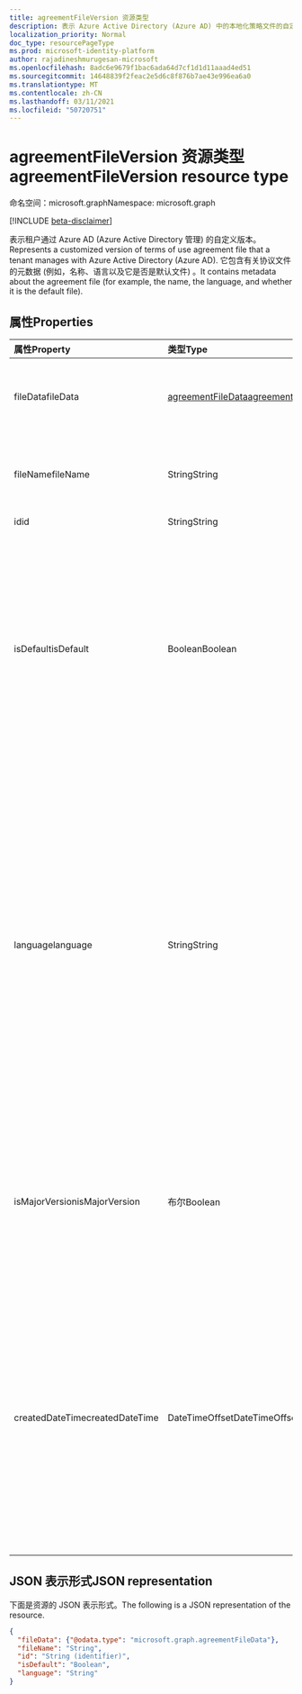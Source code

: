 ```yaml
---
title: agreementFileVersion 资源类型
description: 表示 Azure Active Directory (Azure AD) 中的本地化策略文件的自定义版本。 它包含有关协议文件的元数据 (例如，名称、语言以及它是否是默认文件) 。
localization_priority: Normal
doc_type: resourcePageType
ms.prod: microsoft-identity-platform
author: rajadineshmurugesan-microsoft
ms.openlocfilehash: 8adc6e9679f1bac6ada64d7cf1d1d11aaad4ed51
ms.sourcegitcommit: 14648839f2feac2e5d6c8f876b7ae43e996ea6a0
ms.translationtype: MT
ms.contentlocale: zh-CN
ms.lasthandoff: 03/11/2021
ms.locfileid: "50720751"
---
```

# <a name="agreementfileversion-resource-type"></a><span data-ttu-id="ca120-104">agreementFileVersion 资源类型</span><span class="sxs-lookup"><span data-stu-id="ca120-104">agreementFileVersion resource type</span></span>

<span data-ttu-id="ca120-105">命名空间：microsoft.graph</span><span class="sxs-lookup"><span data-stu-id="ca120-105">Namespace: microsoft.graph</span></span>

[!INCLUDE [beta-disclaimer](../../includes/beta-disclaimer.md)]

<span data-ttu-id="ca120-106">表示租户通过 Azure AD (Azure Active Directory 管理) 的自定义版本。</span><span class="sxs-lookup"><span data-stu-id="ca120-106">Represents a customized version of terms of use agreement file that a tenant manages with Azure Active Directory (Azure AD).</span></span> <span data-ttu-id="ca120-107">它包含有关协议文件的元数据 (例如，名称、语言以及它是否是默认文件) 。</span><span class="sxs-lookup"><span data-stu-id="ca120-107">It contains metadata about the agreement file (for example, the name, the language, and whether it is the default file).</span></span>

<!--
## Methods

| Method       | Return Type | Description |
|:-------------|:------------|:------------|
| [Create agreementFileLocalization](../api/agreementfilelocalization-post-agreementfilelocalizations.md) | [agreementfilelocalization](agreementfilelocalization.md) | Create a new agreementFileLocalization. |
| [List agreementFileLocalizations](../api/agreementfilelocalization-list.md) | [agreementfilelocalization](agreementfilelocalization.md) collection | Get an agreementFileLocalization object collection. |
| [Get agreementFileLocalization](../api/agreementfilelocalization-get.md) | [agreementfilelocalization](agreementfilelocalization.md) | Read properties and relationships of an agreementFileLocalization object. |
| [List agreementFileVersions](../api/agreementfileversion-list.md) | [agreementfileversion](agreementfileversion.md) collection | Get an agreementFileVersion object collection. |
| [Get agreementFileVersion](../api/agreementfileversion-get.md) | [agreementfileversion](agreementfileversion.md) | Read properties and relationships of an agreementFileVersion object. |
-->

## <a name="properties"></a><span data-ttu-id="ca120-108">属性</span><span class="sxs-lookup"><span data-stu-id="ca120-108">Properties</span></span>
| <span data-ttu-id="ca120-109">属性</span><span class="sxs-lookup"><span data-stu-id="ca120-109">Property</span></span>     | <span data-ttu-id="ca120-110">类型</span><span class="sxs-lookup"><span data-stu-id="ca120-110">Type</span></span>        | <span data-ttu-id="ca120-111">说明</span><span class="sxs-lookup"><span data-stu-id="ca120-111">Description</span></span> |
|:-------------|:------------|:------------|
|<span data-ttu-id="ca120-112">fileData</span><span class="sxs-lookup"><span data-stu-id="ca120-112">fileData</span></span>|[<span data-ttu-id="ca120-113">agreementFileData</span><span class="sxs-lookup"><span data-stu-id="ca120-113">agreementFileData</span></span>](agreementfiledata.md)|<span data-ttu-id="ca120-114">表示 PDF 文档的使用条款的数据。</span><span class="sxs-lookup"><span data-stu-id="ca120-114">Data representing the terms of use PDF document.</span></span> <span data-ttu-id="ca120-115">只读。</span><span class="sxs-lookup"><span data-stu-id="ca120-115">Read-only.</span></span>|
|<span data-ttu-id="ca120-116">fileName</span><span class="sxs-lookup"><span data-stu-id="ca120-116">fileName</span></span>|<span data-ttu-id="ca120-117">String</span><span class="sxs-lookup"><span data-stu-id="ca120-117">String</span></span>|<span data-ttu-id="ca120-118">协议文件的名称 (例如，TOU.pdf) 。</span><span class="sxs-lookup"><span data-stu-id="ca120-118">Name of the agreement file (for example, TOU.pdf).</span></span> <span data-ttu-id="ca120-119">只读。</span><span class="sxs-lookup"><span data-stu-id="ca120-119">Read-only.</span></span>|
|<span data-ttu-id="ca120-120">id</span><span class="sxs-lookup"><span data-stu-id="ca120-120">id</span></span>|<span data-ttu-id="ca120-121">String</span><span class="sxs-lookup"><span data-stu-id="ca120-121">String</span></span>|<span data-ttu-id="ca120-122">只读。</span><span class="sxs-lookup"><span data-stu-id="ca120-122">Read-only.</span></span>|
|<span data-ttu-id="ca120-123">isDefault</span><span class="sxs-lookup"><span data-stu-id="ca120-123">isDefault</span></span>|<span data-ttu-id="ca120-124">Boolean</span><span class="sxs-lookup"><span data-stu-id="ca120-124">Boolean</span></span>|<span data-ttu-id="ca120-125">指示如果没有任何区域性与客户端首选项匹配，则此文件是否是默认协议文件。</span><span class="sxs-lookup"><span data-stu-id="ca120-125">Indicates whether this is the default agreement file if none of the cultures matches the client preference.</span></span> <span data-ttu-id="ca120-126">如果没有将任何文件标记为默认文件，则第一个文件将被视为默认文件。</span><span class="sxs-lookup"><span data-stu-id="ca120-126">If none of the files are marked as default, the first one will be treated as the default.</span></span> <span data-ttu-id="ca120-127">只读。</span><span class="sxs-lookup"><span data-stu-id="ca120-127">Read-only.</span></span>|
|<span data-ttu-id="ca120-128">language</span><span class="sxs-lookup"><span data-stu-id="ca120-128">language</span></span>|<span data-ttu-id="ca120-129">String</span><span class="sxs-lookup"><span data-stu-id="ca120-129">String</span></span>|<span data-ttu-id="ca120-130">语言代码2-country/regioncode2 格式的协议文件的区域性。</span><span class="sxs-lookup"><span data-stu-id="ca120-130">Culture of the agreement file in the format languagecode2-country/regioncode2.</span></span> <span data-ttu-id="ca120-131">languagecode2 是派生自 ISO 639-1 的两个字母小写代码。</span><span class="sxs-lookup"><span data-stu-id="ca120-131">languagecode2 is a lowercase two-letter code derived from ISO 639-1.</span></span> <span data-ttu-id="ca120-132">country/regioncode2 派生自 ISO 3166，通常由两个大写字母或 BCP-47 语言标记 (例如 en-US) 。</span><span class="sxs-lookup"><span data-stu-id="ca120-132">country/regioncode2 is derived from ISO 3166 and usually consists of two uppercase letters, or a BCP-47 language tag (for example, en-US).</span></span> <span data-ttu-id="ca120-133">只读。</span><span class="sxs-lookup"><span data-stu-id="ca120-133">Read-only.</span></span>|
|<span data-ttu-id="ca120-134">isMajorVersion</span><span class="sxs-lookup"><span data-stu-id="ca120-134">isMajorVersion</span></span>|<span data-ttu-id="ca120-135">布尔</span><span class="sxs-lookup"><span data-stu-id="ca120-135">Boolean</span></span>|<span data-ttu-id="ca120-136">指示协议文件是否是主要版本更新。</span><span class="sxs-lookup"><span data-stu-id="ca120-136">Indicates whether the agreement file is a major version update.</span></span> <span data-ttu-id="ca120-137">主要版本更新使协议对相应语言的接受无效。</span><span class="sxs-lookup"><span data-stu-id="ca120-137">Major version updates invalidate the agreement's acceptances on the corresponding language.</span></span> |
|<span data-ttu-id="ca120-138">createdDateTime</span><span class="sxs-lookup"><span data-stu-id="ca120-138">createdDateTime</span></span>|<span data-ttu-id="ca120-139">DateTimeOffset</span><span class="sxs-lookup"><span data-stu-id="ca120-139">DateTimeOffset</span></span>|<span data-ttu-id="ca120-140">表示文件创建时间的日期时间。时间戳类型表示使用 ISO 8601 格式的日期和时间信息，并且始终采用 UTC 时间。</span><span class="sxs-lookup"><span data-stu-id="ca120-140">The date time representing when the file was created.The Timestamp type represents date and time information using ISO 8601 format and is always in UTC time.</span></span> <span data-ttu-id="ca120-141">例如，2014 年 1 月 1 日午夜 UTC 为 `2014-01-01T00:00:00Z`。</span><span class="sxs-lookup"><span data-stu-id="ca120-141">For example, midnight UTC on Jan 1, 2014 is `2014-01-01T00:00:00Z`.</span></span>|

<!--
## Relationships
| Relationship | Type        | Description |
|:-------------|:------------|:------------|
|versions|[agreementFileVersion](agreementfileversion.md) collection|The version history for the localized agreement file.|
-->

## <a name="json-representation"></a><span data-ttu-id="ca120-142">JSON 表示形式</span><span class="sxs-lookup"><span data-stu-id="ca120-142">JSON representation</span></span>

<span data-ttu-id="ca120-143">下面是资源的 JSON 表示形式。</span><span class="sxs-lookup"><span data-stu-id="ca120-143">The following is a JSON representation of the resource.</span></span>

<!-- {
  "blockType": "resource",
  "optionalProperties": [

  ],
  "@odata.type": "microsoft.graph.agreementFileVersion"
}-->

```json
{
  "fileData": {"@odata.type": "microsoft.graph.agreementFileData"},
  "fileName": "String",
  "id": "String (identifier)",
  "isDefault": "Boolean",
  "language": "String"
}

```

<!-- uuid: 8fcb5dbc-d5aa-4681-8e31-b001d5168d79
2015-10-25 14:57:30 UTC -->
<!--
{
  "type": "#page.annotation",
  "description": "agreementFileLocalization resource",
  "keywords": "",
  "section": "documentation",
  "tocPath": "",
  "suppressions": []
}
-->

